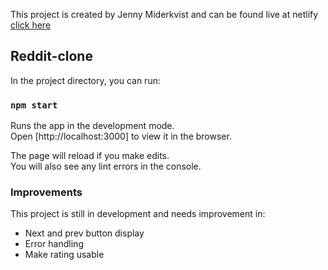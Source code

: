This project is created by Jenny Miderkvist and can be found live at netlify [click here](https://www.quora.com)

## Reddit-clone

In the project directory, you can run:

### `npm start`

Runs the app in the development mode.<br />
Open [http://localhost:3000] to view it in the browser.

The page will reload if you make edits.<br />
You will also see any lint errors in the console.

### Improvements

This project is still in development and needs improvement in:
* Next and prev button display
* Error handling
* Make rating usable


